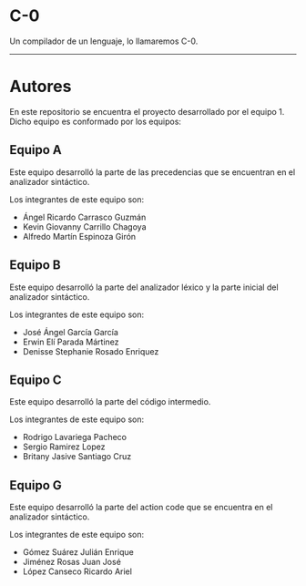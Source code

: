 # C-0
Un compilador de un lenguaje, lo llamaremos C-0.
____
# Autores
En este repositorio se encuentra el proyecto desarrollado por el equipo 1. Dicho equipo es conformado por los equipos:

## Equipo A
Este equipo desarrolló la parte de las precedencias que se encuentran en el analizador sintáctico. 

Los integrantes de este equipo son:

- Ángel Ricardo Carrasco Guzmán
- Kevin Giovanny Carrillo Chagoya
- Alfredo Martín Espinoza Girón

## Equipo B
Este equipo desarrolló la parte del analizador léxico y la parte inicial del analizador sintáctico.

Los integrantes de este equipo son:

- José Ángel García García
- Erwin Elí Parada Mártinez
- Denisse Stephanie Rosado Enriquez

## Equipo C
Este equipo desarrolló la parte del código intermedio.

Los integrantes de este equipo son:

- Rodrigo Lavariega Pacheco
- Sergio Ramirez Lopez
- Britany Jasive Santiago Cruz

## Equipo G
Este equipo desarrolló la parte del action code que se encuentra en el analizador sintáctico. 

Los integrantes de este equipo son:

- Gómez Suárez Julián Enrique
- Jiménez Rosas Juan José
- López Canseco Ricardo Ariel

